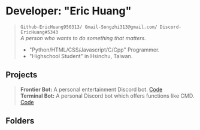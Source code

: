 # Developer: "Eric Huang"

>`Github-EricHuang950313/ Gmail-Songzhi313@gmail.com/ Discord-EricHuang#5343`<br>
>_A person who wants to do something that matters._
>* "Python/HTML/CSS/Javascript/C/Cpp" Programmer.
>* "Highschool Student" in Hsinchu, Taiwan.

## Projects
> **Frontier Bot:** A personal entertainment Discord bot. [Code](https://github.com/EricHuang950313/Python/tree/master/Projects/TerminalBot)<br> 
> **Terminal Bot:** A personal Discord bot which offers functions like CMD. [Code](https://github.com/EricHuang950313/Python/tree/master/Projects/FrontierGuard)<br>

## Folders
